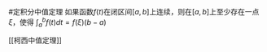 #定积分中值定理 如果函数$f(t)$在闭区间$[a, b]$上连续，则在$[a, b]$上至少存在一点$\xi$，使得 $\int_a^b f(t) dt = f(\xi)(b-a)$ 

[[柯西中值定理]]